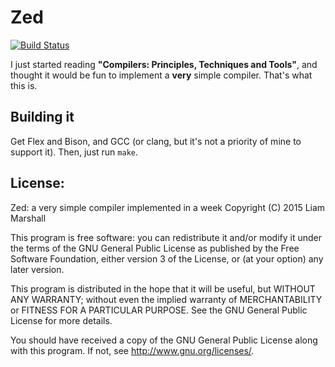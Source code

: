 # Zed
[![Build Status](https://travis-ci.org/ArchimedesPi/zed.svg?branch=master)](https://travis-ci.org/ArchimedesPi/zed)

I just started reading **"Compilers: Principles, Techniques and Tools"**,
and thought it would be fun to implement a **very** simple compiler.
That's what this is.

## Building it
Get Flex and Bison, and GCC (or clang, but it's not a priority of mine to support it).
Then, just run `make`.

## License:
Zed: a very simple compiler implemented in a week
Copyright (C) 2015  Liam Marshall

This program is free software: you can redistribute it and/or modify
it under the terms of the GNU General Public License as published by
the Free Software Foundation, either version 3 of the License, or
(at your option) any later version.

This program is distributed in the hope that it will be useful,
but WITHOUT ANY WARRANTY; without even the implied warranty of
MERCHANTABILITY or FITNESS FOR A PARTICULAR PURPOSE.  See the
GNU General Public License for more details.

You should have received a copy of the GNU General Public License
along with this program.  If not, see <http://www.gnu.org/licenses/>.
